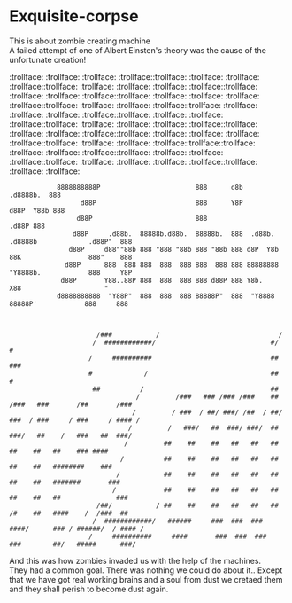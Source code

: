 # Exquisite-corpse 
This is about zombie creating machine  
A failed attempt of one of Albert Einsten's theory was the cause of the unfortunate creation!

:trollface: :trollface: :trollface: :trollface::trollface: :trollface: :trollface: :trollface::trollface: :trollface: :trollface: :trollface: :trollface::trollface: :trollface: :trollface: :trollface::trollface: :trollface: :trollface: :trollface: :trollface::trollface: :trollface: :trollface: :trollface::trollface:
:trollface: :trollface: :trollface: :trollface::trollface: :trollface: :trollface: :trollface::trollface: :trollface: :trollface: :trollface: :trollface::trollface: :trollface: :trollface: :trollface::trollface: :trollface: :trollface: :trollface: :trollface::trollface: :trollface: :trollface: :trollface::trollface::trollface: :trollface: :trollface: :trollface::trollface: :trollface: :trollface: :trollface::trollface: :trollface: :trollface: :trollface: :trollface::trollface: :trollface: :trollface: 

          
                8888888888P                        888      d8b                            .d8888b.  888 
                      d88P                         888      Y8P                           d88P  Y88b 888 
                     d88P                          888                                         .d88P 888 
                    d88P     .d88b.  88888b.d88b.  88888b.  888  .d88b.  .d8888b             .d88P"  888 
                   d88P     d88""88b 888 "888 "88b 888 "88b 888 d8P  Y8b 88K                 888"    888 
                  d88P      888  888 888  888  888 888  888 888 88888888 "Y8888b.            888     Y8P 
                 d88P       Y88..88P 888  888  888 888 d88P 888 Y8b.          X88                     "  
                d8888888888  "Y88P"  888  888  888 88888P"  888  "Y8888   88888P'            888     888 


                                                                                                       
                          /###           /                              /                                      
                         /  ############/                             #/          #                            
                        /     ##########                              ##         ###                           
                        #             /                               ##          #                            
                         ##          /                                ##                                       
                                    /         /###   ### /### /###    ## /###   ###       /##       /###       
                                   /         / ###  / ##/ ###/ /##  / ##/ ###  / ###     / ###     / #### /    
                                  /         /   ###/   ##  ###/ ###/  ##   ###/   ##    /   ###   ##  ###/     
                                 /         ##    ##    ##   ##   ##   ##    ##    ##   ##    ### ####          
                                /          ##    ##    ##   ##   ##   ##    ##    ##   ########    ###         
                               /           ##    ##    ##   ##   ##   ##    ##    ##   #######       ###       
                              /            ##    ##    ##   ##   ##   ##    ##    ##   ##              ###     
                          /##/           / ##    ##    ##   ##   ##   ##    /#    ##   ####    /  /###  ##     
                         /  ############/   ######     ###  ###  ###   ####/      ### / ######/  / #### /      
                        /     ##########     ####       ###  ###  ###   ###        ##/   #####      ###/   

And this was how zombies invaded us with the help of the machines.  
They had a common goal.
There was nothing we could do about it..
Except that we have got real working brains and a soul
from dust we cretaed them and they shall perish to become dust again.